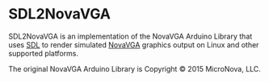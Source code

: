 SDL2NovaVGA
===========

SDL2NovaVGA is an implementation of the NovaVGA Arduino Library that uses
[SDL](https://www.libsdl.org/) to render simulated
[NovaVGA](https://www.micro-nova.com/novavga) graphics output on Linux and other
supported platforms.

The original NovaVGA Arduino Library is Copyright :copyright: 2015 MicroNova, LLC.
